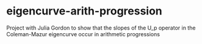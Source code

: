 eigencurve-arith-progression
============================

Project with Julia Gordon to show that the slopes of the U_p operator in the Coleman-Mazur eigencurve occur in arithmetic progressions
